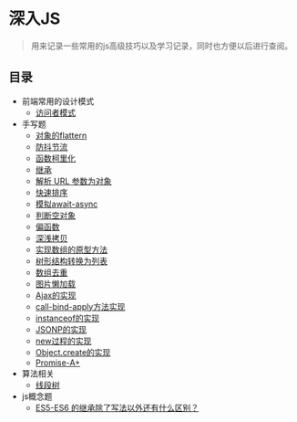 # 深入JS
> 用来记录一些常用的js高级技巧以及学习记录，同时也方便以后进行查阅。
## 目录
- 前端常用的设计模式
  - [访问者模式](/%E5%89%8D%E7%AB%AF%E5%B8%B8%E7%94%A8%E7%9A%84%E8%AE%BE%E8%AE%A1%E6%A8%A1%E5%BC%8F/访问者模式.js)
- 手写题
  - [对象的flattern](/手写题/%E5%AF%B9%E8%B1%A1%E7%9A%84flattern.js)
  -  [防抖节流](/%E6%89%8B%E5%86%99%E9%A2%98/%E9%98%B2%E6%8A%96%E8%8A%82%E6%B5%81.js)
  -  [函数柯里化](/手写题/%E5%87%BD%E6%95%B0%E6%9F%AF%E9%87%8C%E5%8C%96.js)
  -  [继承](/手写题/继承.js)
  -  [解析 URL 参数为对象](/手写题/%E8%A7%A3%E6%9E%90%20URL%20%E5%8F%82%E6%95%B0%E4%B8%BA%E5%AF%B9%E8%B1%A1.js)
  -  [快速排序](/%E6%89%8B%E5%86%99%E9%A2%98/%E5%BF%AB%E9%80%9F%E6%8E%92%E5%BA%8F.js)
  -  [模拟await-async](/%E6%89%8B%E5%86%99%E9%A2%98/%E6%A8%A1%E6%8B%9Fawait-async.js)
  -  [判断空对象](/%E6%89%8B%E5%86%99%E9%A2%98/%E5%88%A4%E6%96%AD%E7%A9%BA%E5%AF%B9%E8%B1%A1.js)
  -  [偏函数](/%E6%89%8B%E5%86%99%E9%A2%98/%E5%81%8F%E5%87%BD%E6%95%B0.js)
  -  [深浅拷贝](/%E6%89%8B%E5%86%99%E9%A2%98/%E6%B7%B1%E6%B5%85%E6%8B%B7%E8%B4%9D.js)
  -  [实现数组的原型方法](/%E6%89%8B%E5%86%99%E9%A2%98/%E5%AE%9E%E7%8E%B0%E6%95%B0%E7%BB%84%E7%9A%84%E5%8E%9F%E5%9E%8B%E6%96%B9%E6%B3%95.js)
  -  [树形结构转换为列表](/%E6%89%8B%E5%86%99%E9%A2%98/%E6%A0%91%E5%BD%A2%E7%BB%93%E6%9E%84%E8%BD%AC%E6%8D%A2%E4%B8%BA%E5%88%97%E8%A1%A8.js)
  -  [数组去重](/%E6%89%8B%E5%86%99%E9%A2%98/%E6%95%B0%E7%BB%84%E5%8E%BB%E9%87%8D.js)
  -  [图片懒加载](/%E6%89%8B%E5%86%99%E9%A2%98/%E5%9B%BE%E7%89%87%E6%87%92%E5%8A%A0%E8%BD%BD.js)
  -  [Ajax的实现](/%E6%89%8B%E5%86%99%E9%A2%98/Ajax%E7%9A%84%E5%AE%9E%E7%8E%B0.js)
  -  [call-bind-apply方法实现](/%E6%89%8B%E5%86%99%E9%A2%98//call-bind-apply%E6%96%B9%E6%B3%95%E5%AE%9E%E7%8E%B0.js)
  -  [instanceof的实现](/%E6%89%8B%E5%86%99%E9%A2%98//instanceof%E7%9A%84%E5%AE%9E%E7%8E%B0.js)
  -  [JSONP的实现](/%E6%89%8B%E5%86%99%E9%A2%98/JSONP%E7%9A%84%E5%AE%9E%E7%8E%B0.js)
  -  [new过程的实现](/%E6%89%8B%E5%86%99%E9%A2%98/new%E8%BF%87%E7%A8%8B%E7%9A%84%E5%AE%9E%E7%8E%B0.js)
  -  [Object.create的实现](/%E6%89%8B%E5%86%99%E9%A2%98/Object.create%E7%9A%84%E5%AE%9E%E7%8E%B0.js)
  -  [Promise-A+](/%E6%89%8B%E5%86%99%E9%A2%98/Promise-A%2B.js)
- 算法相关
  - [线段树](/%E7%AE%97%E6%B3%95%E7%9B%B8%E5%85%B3/%E7%BA%BF%E6%AE%B5%E6%A0%91.js)
- js概念题
  - [ES5-ES6 的继承除了写法以外还有什么区别？](/js%E6%A6%82%E5%BF%B5%E9%A2%98/ES5-ES6%20%E7%9A%84%E7%BB%A7%E6%89%BF%E9%99%A4%E4%BA%86%E5%86%99%E6%B3%95%E4%BB%A5%E5%A4%96%E8%BF%98%E6%9C%89%E4%BB%80%E4%B9%88%E5%8C%BA%E5%88%AB%EF%BC%9F.js)

